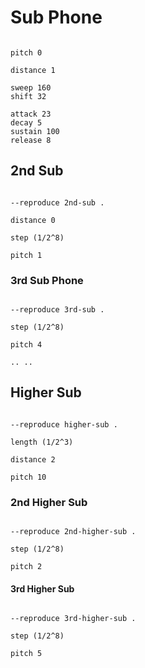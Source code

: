 # Sub Phone

```scenario oscilla

pitch 0

distance 1

sweep 160
shift 32

attack 23
decay 5
sustain 100
release 8

```

## 2nd Sub

```scenario xoscilla

--reproduce 2nd-sub .

distance 0

step (1/2^8)

pitch 1

```

### 3rd Sub Phone

```scenario xoscilla

--reproduce 3rd-sub .

step (1/2^8)

pitch 4

.. ..

```

## Higher Sub

```scenario xoscilla

--reproduce higher-sub .

length (1/2^3)

distance 2

pitch 10

```

### 2nd Higher Sub

```scenario xoscilla

--reproduce 2nd-higher-sub .

step (1/2^8)

pitch 2

```

#### 3rd Higher Sub

```scenario xoscilla

--reproduce 3rd-higher-sub .

step (1/2^8)

pitch 5

```

